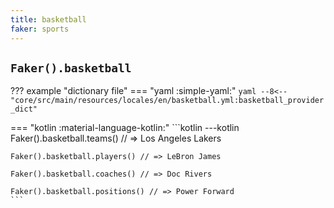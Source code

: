 ```yaml
---
title: basketball
faker: sports
---
```


## `Faker().basketball`

??? example "dictionary file"
    === "yaml :simple-yaml:"
        ```yaml
        --8<-- "core/src/main/resources/locales/en/basketball.yml:basketball_provider_dict"
        ```

=== "kotlin :material-language-kotlin:"
    ```kotlin
    ---kotlin
    Faker().basketball.teams() // => Los Angeles Lakers

    Faker().basketball.players() // => LeBron James

    Faker().basketball.coaches() // => Doc Rivers

    Faker().basketball.positions() // => Power Forward
    ```
